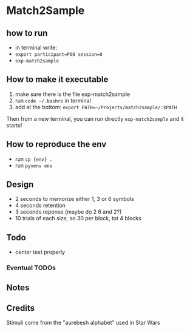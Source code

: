 # Match2Sample

## how to run

- in terminal write:
- `export participant=P00 session=0`
- `exp-match2sample`

## How to make it executable

1. make sure there is the file exp-match2sample
2. run `code ~/.bashrc` in terminal
3. add at the bottom: `export PATH=~/Projects/match2sample/:$PATH`

Then from a new terminal, you can run directly `exp-match2sample` and it starts!

## How to reproduce the env

- run `cp {env} .`
- run `pyvenv env`

## Design

- 2 seconds to memorize either 1, 3 or 6 symbols
- 4 seconds retention
- 3 seconds reponse (maybe do 2 6 and 2?)
- 10 trials of each size, so 30 per block, tot 4 blocks

## Todo

- center text properly

### Eventual TODOs

## Notes

## Credits

Stimuli come from the "aurebesh alphabet" used in Star Wars
